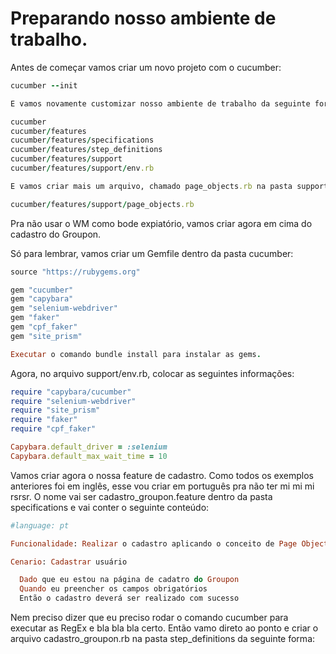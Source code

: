 # Preparando nosso ambiente de trabalho.

Antes de começar vamos criar um novo projeto com o cucumber:

```ruby
cucumber --init

E vamos novamente customizar nosso ambiente de trabalho da seguinte forma:

cucumber
cucumber/features
cucumber/features/specifications
cucumber/features/step_definitions
cucumber/features/support
cucumber/features/support/env.rb

E vamos criar mais um arquivo, chamado page_objects.rb na pasta support e vai ficar assim:

cucumber/features/support/page_objects.rb
```
Pra não usar o WM como bode expiatório, vamos criar agora em cima do cadastro do Groupon.

Só para lembrar, vamos criar um Gemfile dentro da pasta cucumber:

```ruby
source "https://rubygems.org"

gem "cucumber"
gem "capybara"
gem "selenium-webdriver"
gem "faker"
gem "cpf_faker"
gem "site_prism"

Executar o comando bundle install para instalar as gems.
```

Agora, no arquivo support/env.rb, colocar as seguintes informações:
```ruby
require "capybara/cucumber"
require "selenium-webdriver"
require "site_prism"
require "faker"
require "cpf_faker"

Capybara.default_driver = :selenium
Capybara.default_max_wait_time = 10
```

Vamos criar agora o nossa feature de cadastro. Como todos os exemplos anteriores foi em inglês, esse vou criar em português pra não ter mi mi mi rsrsr. O nome vai ser cadastro_groupon.feature dentro da pasta specifications e vai conter o seguinte conteúdo:

```ruby
#language: pt

Funcionalidade: Realizar o cadastro aplicando o conceito de Page Objects

Cenario: Cadastrar usuário

  Dado que eu estou na página de cadatro do Groupon
  Quando eu preencher os campos obrigatórios
  Então o cadastro deverá ser realizado com sucesso  
```

Nem preciso dizer que eu preciso rodar o comando cucumber para executar as RegEx e bla bla bla certo. Então vamo direto ao ponto e criar o arquivo cadastro_groupon.rb na pasta step_definitions da seguinte forma:
